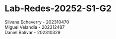 # Lab-Redes-20252-S1-G2

Silvana Echeverry - 202310470 \
Miguel Velandia - 202312487 \
Daniel Bolivar - 202310329 
